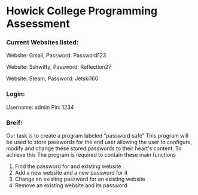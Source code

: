 # Howick College Programming Assessment 

<h3>Current Websites listed:</h3>
Website: Gmail,
Password: Password123
 
Website: Sshwifty,
Password: Reflection27
 
Website: Steam,
Password: Jetski160
 
<h3>Login:</h3>
Username: admin
Pin: 1234
 
<h3>Breif:</h3>
Our task is to create a program labeled “password safe” This program will be used to store passwords for the end user allowing the user to configure, modify and change these stored passwords to their heart's content. To achieve this The program is required to contain these main functions

1. Find the password for and existing website
2. Add a new website and a new password for it
3. Change an existing password for an existing website
4. Remove an existing website and its password



